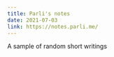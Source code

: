 ```yaml
---
title: Parli's notes
date: 2021-07-03
link: https://notes.parli.me/
---
```


A sample of random short writings